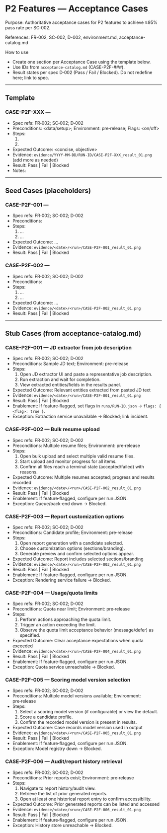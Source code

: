 # P2 Features — Acceptance Cases

Purpose: Authoritative acceptance cases for P2 features to achieve ≥95% pass rate per SC‑002.

References: FR-002, SC-002, D-002, environment.md, acceptance-catalog.md

How to use
- Create one section per Acceptance Case using the template below.
- Use IDs from `acceptance-catalog.md` (CASE-P2F-###).
- Result states per spec D‑002 (Pass / Fail / Blocked). Do not redefine here; link to spec.

---

## Template

### CASE-P2F-XXX — <Feature Title>
- Spec refs: FR‑002; SC‑002; D‑002
- Preconditions: <data/setup>; Environment: pre‑release; Flags: <on/off>
- Steps:
  1. <step>
  2. <step>
- Expected Outcome: <concise, objective>
- Evidence: `evidence/YYYY-MM-DD/RUN-ID/CASE-P2F-XXX_result_01.png` (add more as needed)
- Result: Pass | Fail | Blocked
- Notes: <optional>

---

## Seed Cases (placeholders)

### CASE-P2F-001 — <Feature>
- Spec refs: FR‑002; SC‑002; D‑002
- Preconditions: <setup>
- Steps:
  1. …
  2. …
- Expected Outcome: …
- Evidence: `evidence/<date>/<run>/CASE-P2F-001_result_01.png`
- Result: Pass | Fail | Blocked

### CASE-P2F-002 — <Feature>
- Spec refs: FR‑002; SC‑002; D‑002
- Preconditions: <setup>
- Steps:
  1. …
  2. …
- Expected Outcome: …
- Evidence: `evidence/<date>/<run>/CASE-P2F-002_result_01.png`
- Result: Pass | Fail | Blocked

---

## Stub Cases (from acceptance-catalog.md)

### CASE-P2F-001 — JD extractor from job description
- Spec refs: FR‑002; SC‑002; D‑002
- Preconditions: Sample JD text; Environment: pre‑release
- Steps:
  1. Open JD extractor UI and paste a representative job description.
  2. Run extraction and wait for completion.
  3. View extracted entities/fields in the results panel.
- Expected Outcome: Relevant entities extracted from pasted JD text
- Evidence: `evidence/<date>/<run>/CASE-P2F-001_result_01.png`
- Result: Pass | Fail | Blocked
- Enablement: If feature‑flagged, set flags in `runs/RUN-ID.json` → `flags: { <flag>: true }`.
- Exception: Extraction service unavailable → Blocked; link incident.

### CASE-P2F-002 — Bulk resume upload
- Spec refs: FR‑002; SC‑002; D‑002
- Preconditions: Multiple resume files; Environment: pre‑release
- Steps:
  1. Open bulk upload and select multiple valid resume files.
  2. Start upload and monitor progress for all items.
  3. Confirm all files reach a terminal state (accepted/failed) with reasons.
- Expected Outcome: Multiple resumes accepted; progress and results recorded
- Evidence: `evidence/<date>/<run>/CASE-P2F-002_result_01.png`
- Result: Pass | Fail | Blocked
- Enablement: If feature‑flagged, configure per run JSON.
- Exception: Queue/back‑end down → Blocked.

### CASE-P2F-003 — Report customization options
- Spec refs: FR‑002; SC‑002; D‑002
- Preconditions: Candidate profile; Environment: pre‑release
- Steps:
  1. Open report generation with a candidate selected.
  2. Choose customization options (sections/branding).
  3. Generate preview and confirm selected options appear.
- Expected Outcome: Report includes selected sections/branding
- Evidence: `evidence/<date>/<run>/CASE-P2F-003_result_01.png`
- Result: Pass | Fail | Blocked
- Enablement: If feature‑flagged, configure per run JSON.
- Exception: Rendering service failure → Blocked.

### CASE-P2F-004 — Usage/quota limits
- Spec refs: FR‑002; SC‑002; D‑002
- Preconditions: Quota near limit; Environment: pre‑release
- Steps:
  1. Perform actions approaching the quota limit.
  2. Trigger an action exceeding the limit.
  3. Observe the quota limit acceptance behavior (message/defer) as specified.
- Expected Outcome: Clear acceptance expectations when quota exceeded
- Evidence: `evidence/<date>/<run>/CASE-P2F-004_result_01.png`
- Result: Pass | Fail | Blocked
- Enablement: If feature‑flagged, configure per run JSON.
- Exception: Quota service unreachable → Blocked.

### CASE-P2F-005 — Scoring model version selection
- Spec refs: FR‑002; SC‑002; D‑002
- Preconditions: Multiple model versions available; Environment: pre‑release
- Steps:
  1. Select a scoring model version (if configurable) or view the default.
  2. Score a candidate profile.
  3. Confirm the recorded model version is present in results.
- Expected Outcome: Case records model version used in output
- Evidence: `evidence/<date>/<run>/CASE-P2F-005_result_01.png`
- Result: Pass | Fail | Blocked
- Enablement: If feature‑flagged, configure per run JSON.
- Exception: Model registry down → Blocked.

### CASE-P2F-006 — Audit/report history retrieval
- Spec refs: FR‑002; SC‑002; D‑002
- Preconditions: Prior reports exist; Environment: pre‑release
- Steps:
  1. Navigate to report history/audit view.
  2. Retrieve the list of prior generated reports.
  3. Open at least one historical report entry to confirm accessibility.
- Expected Outcome: Prior generated reports can be listed and accessed
- Evidence: `evidence/<date>/<run>/CASE-P2F-006_result_01.png`
- Result: Pass | Fail | Blocked
- Enablement: If feature‑flagged, configure per run JSON.
- Exception: History store unreachable → Blocked.
